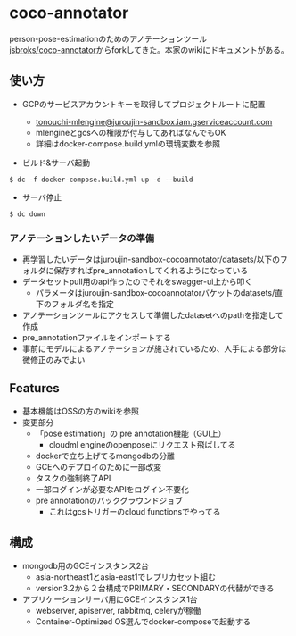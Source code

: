 # coco-annotator

person-pose-estimationのためのアノテーションツール  
[jsbroks/coco-annotator](https://github.com/jsbroks/coco-annotator)からforkしてきた。本家のwikiにドキュメントがある。

## 使い方
- GCPのサービスアカウントキーを取得してプロジェクトルートに配置
  - tonouchi-mlengine@juroujin-sandbox.iam.gserviceaccount.com
  - mlengineとgcsへの権限が付与してあればなんでもOK
  - 詳細はdocker-compose.build.ymlの環境変数を参照

- ビルド&サーバ起動
```
$ dc -f docker-compose.build.yml up -d --build
```

- サーバ停止
```
$ dc down
```

### アノテーションしたいデータの準備
- 再学習したいデータはjuroujin-sandbox-cocoannotator/datasets/以下のフォルダに保存すればpre_annotationしてくれるようになっている
- データセットpull用のapi作ったのでそれをswagger-ui上から叩く
  - パラメータはjuroujin-sandbox-cocoannotatorバケットのdatasets/直下のフォルダ名を指定
- アノテーションツールにアクセスして準備したdatasetへのpathを指定して作成
- pre_annotationファイルをインポートする
- 事前にモデルによるアノテーションが施されているため、人手による部分は微修正のみでよい


## Features
- 基本機能はOSSの方のwikiを参照
- 変更部分
  - 「pose estimation」の pre annotation機能（GUI上）
    - cloudml engineのopenposeにリクエスト飛ばしてる
  - dockerで立ち上げてるmongodbの分離
  - GCEへのデプロイのために一部改変
  - タスクの強制終了API
  - 一部ログインが必要なAPIをログイン不要化
  - pre annotationのバックグラウンドジョブ
    - これはgcsトリガーのcloud functionsでやってる

## 構成
- mongodb用のGCEインスタンス2台
  - asia-northeast1とasia-east1でレプリカセット組む
  - version3.2から２台構成でPRIMARY・SECONDARYの代替ができる
- アプリケーションサーバ用にGCEインスタンス1台
  - webserver, apiserver, rabbitmq, celeryが稼働
  - Container-Optimized OS選んでdocker-composeで起動する
